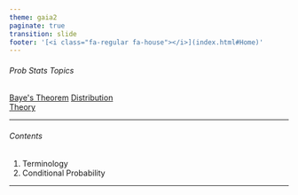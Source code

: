 ```yaml
---
theme: gaia2
paginate: true
transition: slide
footer: '[<i class="fa-regular fa-house"></i>](index.html#Home)'
---
```



<!-- _class: lead -->

###### Prob Stats Topics

<div class="dashboard-tiles">
  <a class="tile-link" href="math/probstats/dist/index.html" style="--tile-bg-img:url('assets/2025-10-02-12-14-59.png');">Baye's Theorem</a>
  <a class="tile-link" href="math/probstats/dist/index.html" style="--tile-bg-img:url('assets/2025-09-30-23-22-15.png');">Distribution<br>Theory</a>
</div>

<!-- _footer: '[<i class="fa-regular fa-house"></i>](index.html#Home) [combinatorics]()' -->

---

###### Contents

1. Terminology
2. Conditional Probability

<!-- _footer: '[<i class="fa-regular fa-house"></i>](index.html#Home) [combinatorics]()' -->

---
